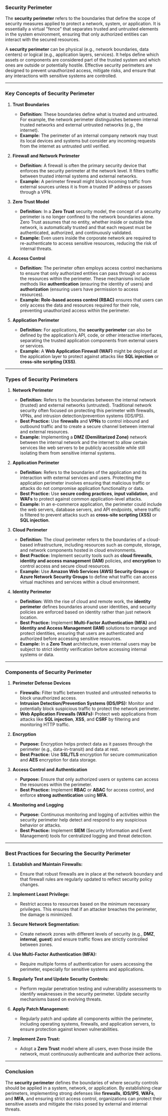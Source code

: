 ### **Security Perimeter**

The **security perimeter** refers to the boundaries that define the scope of security measures applied to protect a network, system, or application. It is essentially a virtual "fence" that separates trusted and untrusted elements in the system environment, ensuring that only authorized entities can interact with the secured resources.

A **security perimeter** can be physical (e.g., network boundaries, data centers) or logical (e.g., application layers, services). It helps define which assets or components are considered part of the trusted system and which ones are outside or potentially hostile. Effective security perimeters are designed to prevent unauthorized access, mitigate risks, and ensure that any interactions with sensitive systems are controlled.

---

### **Key Concepts of Security Perimeter**

1. **Trust Boundaries**
   - **Definition:** These boundaries define what is trusted and untrusted. For example, the network perimeter distinguishes between internal trusted networks and external untrusted networks (e.g., the internet).
   - **Example:** The perimeter of an internal company network may trust its local devices and systems but consider any incoming requests from the internet as untrusted until verified.

2. **Firewall and Network Perimeter**
   - **Definition:** A firewall is often the primary security device that enforces the security perimeter at the network level. It filters traffic between trusted internal systems and external networks.
   - **Example:** A perimeter firewall might block incoming traffic from external sources unless it is from a trusted IP address or passes through a VPN.

3. **Zero Trust Model**
   - **Definition:** In a **Zero Trust** security model, the concept of a security perimeter is no longer confined to the network boundaries alone. Zero Trust assumes that no entity, whether inside or outside the network, is automatically trusted and that each request must be authenticated, authorized, and continuously validated.
   - **Example:** Even users inside the corporate network are required to re-authenticate to access sensitive resources, reducing the risk of internal threats.

4. **Access Control**
   - **Definition:** The perimeter often employs access control mechanisms to ensure that only authorized entities can pass through or access the resources within the perimeter. These mechanisms include methods like **authentication** (ensuring the identity of users) and **authorization** (ensuring users have permission to access resources).
   - **Example:** **Role-based access control (RBAC)** ensures that users can only access the data and resources required for their role, preventing unauthorized access within the perimeter.

5. **Application Perimeter**
   - **Definition:** For applications, the **security perimeter** can also be defined by the application’s API, code, or other interactive interfaces, separating the trusted application components from external users or services.
   - **Example:** A **Web Application Firewall (WAF)** might be deployed at the application layer to protect against attacks like **SQL injection** or **cross-site scripting (XSS)**.

---

### **Types of Security Perimeters**

1. **Network Perimeter**
   - **Definition:** Refers to the boundaries between the internal network (trusted) and external networks (untrusted). Traditional network security often focused on protecting this perimeter with firewalls, VPNs, and intrusion detection/prevention systems (IDS/IPS).
   - **Best Practice:** Use **firewalls** and **VPNs** to control inbound and outbound traffic and to create a secure channel between internal and external resources.
   - **Example:** Implementing a **DMZ (Demilitarized Zone)** network between the internal network and the internet to allow certain services like web servers to be publicly accessible while still isolating them from sensitive internal systems.

2. **Application Perimeter**
   - **Definition:** Refers to the boundaries of the application and its interaction with external services and users. Protecting the application perimeter involves ensuring that malicious traffic or attacks do not compromise application functionality or data.
   - **Best Practice:** Use **secure coding practices**, **input validation**, and **WAFs** to protect against common application-level attacks.
   - **Example:** In an e-commerce application, the perimeter could include the web servers, database servers, and API endpoints, where traffic is filtered to prevent attacks such as **cross-site scripting (XSS)** or **SQL injection**.

3. **Cloud Perimeter**
   - **Definition:** The cloud perimeter refers to the boundaries of a cloud-based infrastructure, including resources such as compute, storage, and network components hosted in cloud environments.
   - **Best Practice:** Implement security tools such as **cloud firewalls**, **identity and access management (IAM)** policies, and **encryption** to control access and secure cloud resources.
   - **Example:** Use **Amazon Web Services (AWS) Security Groups** or **Azure Network Security Groups** to define what traffic can access virtual machines and services within a cloud environment.

4. **Identity Perimeter**
   - **Definition:** With the rise of cloud and remote work, the **identity perimeter** defines boundaries around user identities, and security policies are enforced based on identity rather than just network location.
   - **Best Practice:** Implement **Multi-Factor Authentication (MFA)** and **Identity and Access Management (IAM)** solutions to manage and protect identities, ensuring that users are authenticated and authorized before accessing sensitive resources.
   - **Example:** In a **Zero Trust** architecture, even internal users may be subject to strict identity verification before accessing internal systems or data.

---

### **Components of Security Perimeter**

1. **Perimeter Defense Devices**
   - **Firewalls:** Filter traffic between trusted and untrusted networks to block unauthorized access.
   - **Intrusion Detection/Prevention Systems (IDS/IPS):** Monitor and potentially block suspicious traffic to protect the network perimeter.
   - **Web Application Firewalls (WAFs):** Protect web applications from attacks like **SQL injection**, **XSS**, and **CSRF** by filtering and monitoring HTTP traffic.

2. **Encryption**
   - **Purpose:** Encryption helps protect data as it passes through the perimeter (e.g., data-in-transit) and data at rest.
   - **Best Practice:** Use **SSL/TLS** encryption for secure communication and **AES** encryption for data storage.

3. **Access Control and Authentication**
   - **Purpose:** Ensure that only authorized users or systems can access the resources within the perimeter.
   - **Best Practice:** Implement **RBAC** or **ABAC** for access control, and enforce **strong authentication** using **MFA**.

4. **Monitoring and Logging**
   - **Purpose:** Continuous monitoring and logging of activities within the security perimeter help detect and respond to any suspicious behavior or attacks.
   - **Best Practice:** Implement **SIEM** (Security Information and Event Management) tools for centralized logging and threat detection.

---

### **Best Practices for Securing the Security Perimeter**

1. **Establish and Maintain Firewalls:**
   - Ensure that robust firewalls are in place at the network boundary and that firewall rules are regularly updated to reflect security policy changes.

2. **Implement Least Privilege:**
   - Restrict access to resources based on the minimum necessary privileges. This ensures that if an attacker breaches the perimeter, the damage is minimized.

3. **Secure Network Segmentation:**
   - Create network zones with different levels of security (e.g., **DMZ**, **internal**, **guest**) and ensure traffic flows are strictly controlled between zones.

4. **Use Multi-Factor Authentication (MFA):**
   - Require multiple forms of authentication for users accessing the perimeter, especially for sensitive systems and applications.

5. **Regularly Test and Update Security Controls:**
   - Perform regular penetration testing and vulnerability assessments to identify weaknesses in the security perimeter. Update security mechanisms based on evolving threats.

6. **Apply Patch Management:**
   - Regularly patch and update all components within the perimeter, including operating systems, firewalls, and application servers, to ensure protection against known vulnerabilities.

7. **Implement Zero Trust:**
   - Adopt a **Zero Trust** model where all users, even those inside the network, must continuously authenticate and authorize their actions.

---

### **Conclusion**

The **security perimeter** defines the boundaries of where security controls should be applied in a system, network, or application. By establishing clear perimeters, implementing strong defenses like **firewalls**, **IDS/IPS**, **WAFs**, and **MFA**, and ensuring strict access control, organizations can protect their sensitive assets and mitigate the risks posed by external and internal threats.
